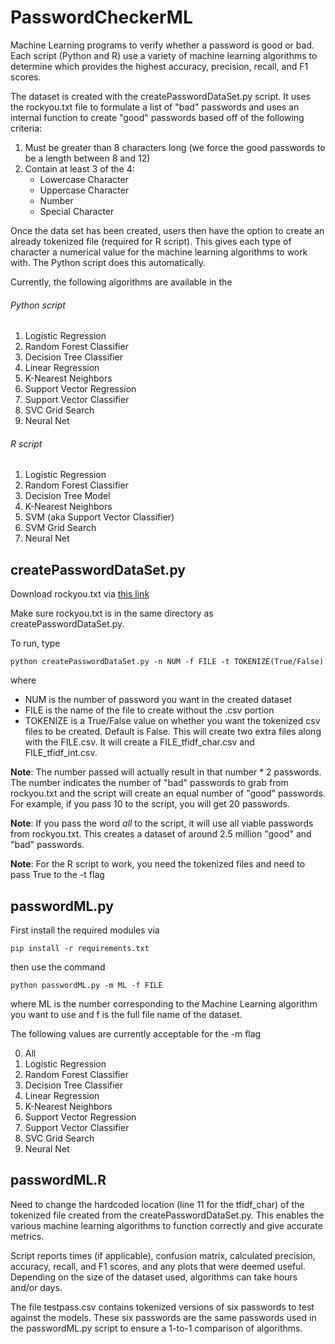 # PasswordCheckerML
Machine Learning programs to verify whether a password is good or bad. Each script (Python and R) use a variety of machine learning algorithms to determine which provides the highest accuracy, precision, recall, and F1 scores.

The dataset is created with the createPasswordDataSet.py script. It uses the rockyou.txt file to formulate a list of "bad" passwords and uses an internal function to create "good" passwords based off of the following criteria:
1. Must be greater than 8 characters long (we force the good passwords to be a length between 8 and 12)
2. Contain at least 3 of the 4:
   - Lowercase Character
   - Uppercase Character
   - Number
   - Special Character

Once the data set has been created, users then have the option to create an already tokenized file (required for R script). This gives each type of character a numerical value for the machine learning algorithms to work with. The Python script does this automatically.

Currently, the following algorithms are available in the

###### Python script
1. Logistic Regression
2. Random Forest Classifier
3. Decision Tree Classifier
4. Linear Regression
5. K-Nearest Neighbors
6. Support Vector Regression
7. Support Vector Classifier
8. SVC Grid Search
9. Neural Net

###### R script
1. Logistic Regression
2. Random Forest Classifier
3. Decision Tree Model
4. K-Nearest Neighbors
5. SVM (aka Support Vector Classifier)
6. SVM Grid Search
7. Neural Net

## createPasswordDataSet.py
Download rockyou.txt via [this link](https://www.google.com/url?sa=t&rct=j&q=&esrc=s&source=web&cd=&cad=rja&uact=8&ved=2ahUKEwjf2ceg4vDzAhUEZzABHcQTAI4QFnoECAgQAQ&url=https%3A%2F%2Fgithub.com%2Fbrannondorsey%2Fnaive-hashcat%2Freleases%2Fdownload%2Fdata%2Frockyou.txt&usg=AOvVaw3snAERl1mU6Ccr4WFEazBd)

Make sure rockyou.txt is in the same directory as createPasswordDataSet.py. 

To run, type
```
python createPasswordDataSet.py -n NUM -f FILE -t TOKENIZE(True/False)
```
where 
 - NUM is the number of password you want in the created dataset
 - FILE is the name of the file to create without the .csv portion
 - TOKENIZE is a True/False value on whether you want the tokenized csv files to be created. Default is False. This will create two extra files along with the FILE.csv. It will create a FILE_tfidf_char.csv and FILE_tfidf_int.csv.

**Note**: The number passed will actually result in that number * 2 passwords. The number indicates the number of "bad" passwords to grab from rockyou.txt and the script will create an equal number of "good" passwords. For example, if you pass 10 to the script, you will get 20 passwords.

**Note**: If you pass the word *all* to the script, it will use all viable passwords from rockyou.txt. This creates a dataset of around 2.5 million "good" and "bad" passwords.

**Note**: For the R script to work, you need the tokenized files and need to pass True to the -t flag
  
## passwordML.py
First install the required modules via
```
pip install -r requirements.txt
```

then use the command
```
python passwordML.py -m ML -f FILE
```
where ML is the number corresponding to the Machine Learning algorithm you want to use and f is the full file name of the dataset. 

The following values are currently acceptable for the -m flag

0. All
1. Logistic Regression
2. Random Forest Classifier
3. Decision Tree Classifier
4. Linear Regression
5. K-Nearest Neighbors
6. Support Vector Regression
7. Support Vector Classifier
8. SVC Grid Search
9. Neural Net
  
## passwordML.R
Need to change the hardcoded location (line 11 for the tfidf_char) of the tokenized file created from the createPasswordDataSet.py. This enables the various machine learning algorithms to function correctly and give accurate metrics. 

Script reports times (if applicable), confusion matrix, calculated precision, accuracy, recall, and F1 scores, and any plots that were deemed useful. Depending on the size of the dataset used, algorithms can take hours and/or days.

The file testpass.csv  contains tokenized versions of six passwords to test against the models. These six passwords are the same passwords used in the passwordML.py script to ensure a 1-to-1 comparison of algorithms.
